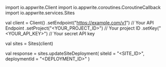 import io.appwrite.Client
import io.appwrite.coroutines.CoroutineCallback
import io.appwrite.services.Sites

val client = Client()
    .setEndpoint("https://example.com/v1") // Your API Endpoint
    .setProject("<YOUR_PROJECT_ID>") // Your project ID
    .setKey("<YOUR_API_KEY>") // Your secret API key

val sites = Sites(client)

val response = sites.updateSiteDeployment(
    siteId = "<SITE_ID>",
    deploymentId = "<DEPLOYMENT_ID>"
)
